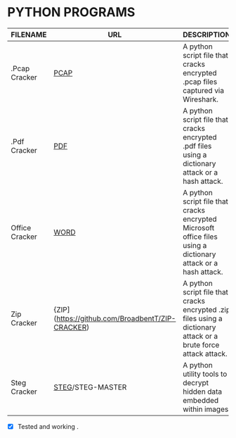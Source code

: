 # PYTHON PROGRAMS

| FILENAME | URL | DESCRIPTION |
|----------|-----|-------------|
| .Pcap Cracker |[PCAP](https://github.com/BroadbentT/PCAP-CRACKER) | A python script file that cracks encrypted .pcap files captured via Wireshark.|
| .Pdf Cracker  |[PDF](https://github.com/BroadbentT/PDF-CRACKER) | A python script file that cracks encrypted .pdf files using a dictionary attack or a hash attack. |
| Office Cracker |[WORD](https://github.com/BroadbentT/OFFICE-CRACKER) |A python script file that cracks encrypted Microsoft office files using a dictionary attack or a hash attack.|
| Zip Cracker |{ZIP](https://github.com/BroadbentT/ZIP-CRACKER) |A python script file that cracks encrypted .zip files using a dictionary attack or a brute force attack attack.|
| Steg Cracker |[STEG](https://github.com/BroadbentT)/STEG-MASTER |A python utility tools to decrypt hidden data embedded within images.|

- [X] Tested and working .
